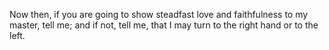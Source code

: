 Now then, if you are going to show steadfast love and faithfulness to my master, tell me; and if not, tell me, that I may turn to the right hand or to the left.
